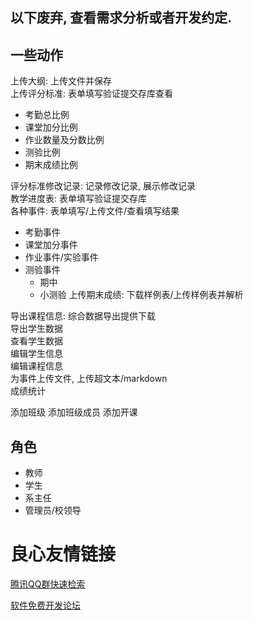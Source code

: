以下废弃, 查看需求分析或者开发约定. 
---
## 一些动作 
上传大纲: 上传文件并保存  
上传评分标准: 表单填写验证提交存库查看
- 考勤总比例
- 课堂加分比例
- 作业数量及分数比例
- 测验比例
- 期末成绩比例

评分标准修改记录: 记录修改记录, 展示修改记录  
教学进度表: 表单填写验证提交存库  
各种事件: 表单填写/上传文件/查看填写结果  
- 考勤事件
- 课堂加分事件
- 作业事件/实验事件
- 测验事件
  - 期中
  - 小测验
上传期末成绩: 下载样例表/上传样例表并解析

导出课程信息: 综合数据导出提供下载  
导出学生数据  
查看学生数据  
编辑学生信息  
编辑课程信息  
为事件上传文件, 上传超文本/markdown  
成绩统计

添加班级
添加班级成员
添加开课
## 角色
- 教师
- 学生
- 系主任
- 管理员/校领导




 # 良心友情链接

[腾讯QQ群快速检索](http://u.720life.cn/s/8cf73f7c)

[软件免费开发论坛](http://u.720life.cn/s/bbb01dc0)